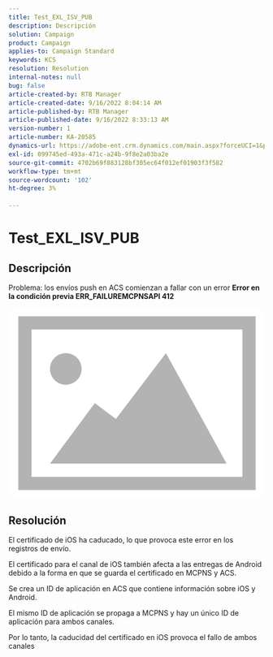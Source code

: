```yaml
---
title: Test_EXL_ISV_PUB
description: Descripción
solution: Campaign
product: Campaign
applies-to: Campaign Standard
keywords: KCS
resolution: Resolution
internal-notes: null
bug: false
article-created-by: RTB Manager
article-created-date: 9/16/2022 8:04:14 AM
article-published-by: RTB Manager
article-published-date: 9/16/2022 8:33:13 AM
version-number: 1
article-number: KA-20585
dynamics-url: https://adobe-ent.crm.dynamics.com/main.aspx?forceUCI=1&pagetype=entityrecord&etn=knowledgearticle&id=19aa6320-9635-ed11-9db1-000d3a5c1bcc
exl-id: 099745ed-493a-471c-a24b-9f8e2a03ba2e
source-git-commit: 4702b69f883128bf305ec64f012ef01903f3f582
workflow-type: tm+mt
source-wordcount: '102'
ht-degree: 3%

---
```


# Test_EXL_ISV_PUB

## Descripción


Problema: los envíos push en ACS comienzan a fallar con un error <b>Error en la condición previa ERR_FAILUREMCPNSAPI 412 </b>

![](assets/___276b812e-9a35-ed11-9db1-000d3a5c1bcc___.png)




## Resolución


El certificado de iOS ha caducado, lo que provoca este error en los registros de envío.

El certificado para el canal de iOS también afecta a las entregas de Android debido a la forma en que se guarda el certificado en MCPNS y ACS.

Se crea un ID de aplicación en ACS que contiene información sobre iOS y Android.

El mismo ID de aplicación se propaga a MCPNS y hay un único ID de aplicación para ambos canales.

Por lo tanto, la caducidad del certificado en iOS provoca el fallo de ambos canales
